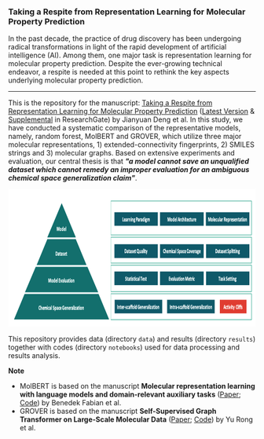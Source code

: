 ### Taking a Respite from Representation Learning for Molecular Property Prediction

In the past decade, the practice of drug discovery has been undergoing radical transformations in light of the rapid development of artificial intelligence (AI). Among them, one major task is representation learning for molecular property prediction. 
Despite the ever-growing technical endeavor, a respite is needed at this point to rethink the key aspects underlying molecular property prediction.

--- 
This is the repository for the manuscript: [Taking a Respite from Representation Learning for Molecular Property Prediction](https://arxiv.org/abs/2209.13492) ([Latest Version](https://www.researchgate.net/publication/364472775_Taking_a_Respite_from_Representation_Learning_for_Molecular_Property_Prediction) & [Supplemental](https://www.researchgate.net/publication/364475620_Supplementalpdf) in ResearchGate) by Jianyuan Deng et al.
In this study, we have conducted a systematic comparison of the representative models, namely, random forest, MolBERT and GROVER, which utilize three major molecular representations, 1) extended-connectivity fingerprints, 2) SMILES strings and 3) molecular graphs. 
Based on extensive experiments and evaluation, our central thesis is that **_"a model cannot save an unqualified dataset which cannot remedy an improper evaluation for an ambiguous chemical space generalization claim"_**. 

<p align="center">
  <img width="820" height="280" src="/images/respite22.png">
</p>

This repository provides data (directory `data`) and results (directory `results`) together with codes (directory `notebooks`) used for data processing and results analysis.


**Note** <br>
* MolBERT is based on the manuscript **Molecular representation learning with language models and domain-relevant auxiliary tasks** ([Paper](https://arxiv.org/abs/2011.13230); [Code](https://github.com/BenevolentAI/MolBERT)) by Benedek Fabian et al. <br>
* GROVER is based on the manuscript **Self-Supervised Graph Transformer on Large-Scale Molecular Data** ([Paper](https://arxiv.org/abs/2007.02835); [Code](https://github.com/tencent-ailab/grover)) by Yu Rong et al.